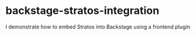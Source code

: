 # backstage-stratos-integration
I demonstrate how to embed Stratos into Backstage using a frontend plugin
